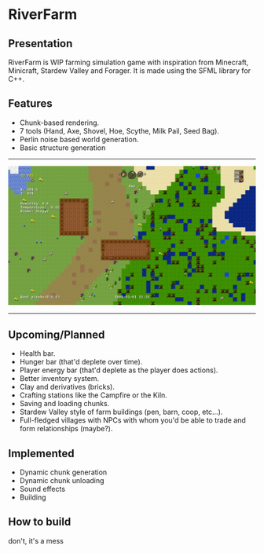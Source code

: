 ﻿# RiverFarm

## Presentation

RiverFarm is WIP farming simulation game with inspiration from Minecraft, Minicraft, Stardew Valley and Forager.
It is made using the SFML library for C++.

## Features

 * Chunk-based rendering.
 * 7 tools (Hand, Axe, Shovel, Hoe, Scythe, Milk Pail, Seed Bag).
 * Perlin noise based world generation.
 * Basic structure generation

---

![Preview of the game](preview.png "This is a preview of the game")

---

## Upcoming/Planned

 * Health bar.
 * Hunger bar (that'd deplete over time).
 * Player energy bar (that'd deplete as the player does actions).
 * Better inventory system.
 * Clay and derivatives (bricks). 
 * Crafting stations like the Campfire or the Kiln.
 * Saving and loading chunks.  
 * Stardew Valley style of farm buildings (pen, barn, coop, etc...).
 * Full-fledged villages with NPCs with whom you'd be able to trade and form relationships (maybe?).

## Implemented
 * Dynamic chunk generation
 * Dynamic chunk unloading 
 * Sound effects
 * Building

## How to build

don't, it's a mess
